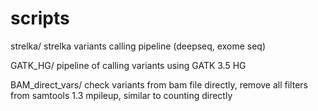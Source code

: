 # scripts

strelka/
strelka variants calling pipeline (deepseq, exome seq)

GATK_HG/
pipeline of calling variants using GATK 3.5 HG

BAM_direct_vars/
check variants from bam file directly, remove all filters from samtools 1.3 mpileup, similar to counting directly
